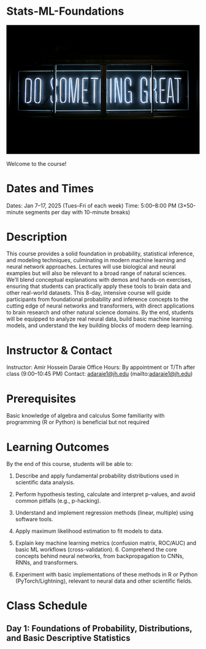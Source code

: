 # Stats-ML-Foundations


![Welcome Image](images/clark-tibbs-oqStl2L5oxI-unsplash.jpg)

Welcome to the course! 

# Dates and Times

Dates: Jan 7–17, 2025 (Tues–Fri of each week) Time: 5:00–8:00 PM (3×50-minute segments per day with 10-minute breaks)

# Description

This course provides a solid foundation in probability, statistical inference, and modeling techniques, culminating in modern machine learning and neural network approaches. Lectures will use biological and neural examples but will also be relevant to a broad range of natural sciences. We’ll blend conceptual explanations with demos and hands-on exercises, ensuring that students can practically apply these tools to brain data and other real-world datasets. This 8-day, intensive course will guide participants from foundational probability and inference concepts to the cutting edge of neural networks and transformers, with direct applications to brain research and other natural science domains. By the end, students will be equipped to analyze real neural data, build basic machine learning models, and understand the key building blocks of modern deep learning.

# Instructor & Contact

Instructor: Amir Hossein Daraie Office Hours: By appointment or T/Th after class (9:00–10:45 PM) Contact: adaraie1@jh.edu (mailto:adaraie1@jh.edu)

# Prerequisites

Basic knowledge of algebra and calculus Some familiarity with programming (R or Python) is beneficial but not required

# Learning Outcomes

By the end of this course, students will be able to:

1. Describe and apply fundamental probability distributions used in scientific data analysis.

2. Perform hypothesis testing, calculate and interpret p-values, and avoid common pitfalls (e.g., p-hacking).

3. Understand and implement regression methods (linear, multiple) using software tools.

4. Apply maximum likelihood estimation to fit models to data.

5. Explain key machine learning metrics (confusion matrix, ROC/AUC) and basic ML workflows (cross-validation). 6. Comprehend the core concepts behind neural networks, from backpropagation to CNNs, RNNs, and transformers.

7. Experiment with basic implementations of these methods in R or Python (PyTorch/Lightning), relevant to neural data and other scientific fields.

# Class Schedule

## Day 1: Foundations of Probability, Distributions, and Basic Descriptive Statistics